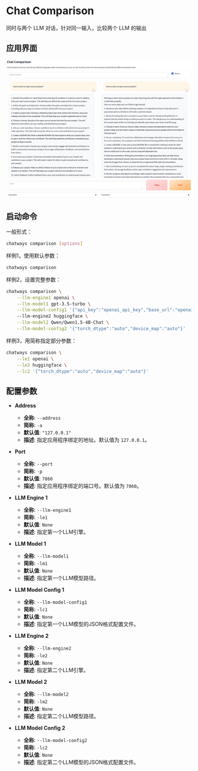 # Chat Comparison

同时与两个 LLM 对话，针对同一输入，比较两个 LLM 的输出

## 应用界面

![chat_comparison](figures/chat_comparison.png)

## 启动命令

一般形式：

```bash
chatways comparison [options]
```


样例1，使用默认参数：

```bash
chatways comparison
```

样例2，设置完整参数：

```bash
chatways comparison \
    --llm-engine1 openai \
    --llm-model1 gpt-3.5-turbo \
    --llm-model-config1 '{"api_key":"openai_api_key","base_url":"openai_base_url"}'
    --llm-engine2 huggingface \
    --llm-model2 Qwen/Qwen1.5-4B-Chat \
    --llm-model-config2 '{"torch_dtype":"auto","device_map":"auto"}'
```

样例3，用简称指定部分参数：

```bash
chatways comparison \
    --le1 openai \
    --le2 huggingface \
    --lc2 '{"torch_dtype":"auto","device_map":"auto"}'
```

## 配置参数


- **Address**
  - **全称**: `--address`
  - **简称**: `-a`
  - **默认值**: `"127.0.0.1"`
  - **描述**: 指定应用程序绑定的地址。默认值为 `127.0.0.1`。

- **Port**
  - **全称**: `--port`
  - **简称**: `-p`
  - **默认值**: `7860`
  - **描述**: 指定应用程序绑定的端口号。默认值为 `7860`。

- **LLM Engine 1**
  - **全称**: `--llm-engine1`
  - **简称**: `-le1`
  - **默认值**: `None`
  - **描述**: 指定第一个LLM引擎。

- **LLM Model 1**
  - **全称**: `--llm-model1`
  - **简称**: `-lm1`
  - **默认值**: `None`
  - **描述**: 指定第一个LLM模型路径。

- **LLM Model Config 1**
  - **全称**: `--llm-model-config1`
  - **简称**: `-lc1`
  - **默认值**: `None`
  - **描述**: 指定第一个LLM模型的JSON格式配置文件。

- **LLM Engine 2**
  - **全称**: `--llm-engine2`
  - **简称**: `-le2`
  - **默认值**: `None`
  - **描述**: 指定第二个LLM引擎。

- **LLM Model 2**
  - **全称**: `--llm-model2`
  - **简称**: `-lm2`
  - **默认值**: `None`
  - **描述**: 指定第二个LLM模型路径。

- **LLM Model Config 2**
  - **全称**: `--llm-model-config2`
  - **简称**: `-lc2`
  - **默认值**: `None`
  - **描述**: 指定第二个LLM模型的JSON格式配置文件。

